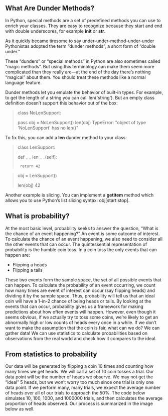 ## What Are Dunder Methods?
In Python, special methods are a set of predefined methods you can use to enrich your classes. 
They are easy to recognize because they start and end with double underscores, for example __init__ or __str__.

As it quickly became tiresome to say under-under-method-under-under Pythonistas adopted the term “dunder methods”, 
a short form of “double under.”

These “dunders” or “special methods” in Python are also sometimes called “magic methods”. 
But using this terminology can make them seem more complicated than they really are—at the end of the day there’s
nothing “magical” about them. You should treat these methods like a normal language feature.

Dunder methods let you emulate the behavior of built-in types. For example, to get the length of a 
string you can call len('string'). But an empty class definition doesn’t support this behavior out of the box:

>class NoLenSupport:
> 
   > pass
> obj = NoLenSupport()
> len(obj)
TypeError: "object of type 'NoLenSupport' has no len()"
 

To fix this, you can add a __len__ dunder method to your class:

>class LenSupport:
> 
 >   def _ _ len _ _(self):
> 
  >      return 42

> obj = LenSupport()
> 
> len(obj)
42

Another example is slicing. You can implement a __getitem__ method which allows 
you to use Python’s list slicing syntax: obj[start:stop].

## What is probability?
At the most basic level, probability seeks to answer the question, 
“What is the chance of an event happening?” An event is some outcome of interest. 
To calculate the chance of an event happening, we also need to consider all the other events that can occur. 
The quintessential representation of probability is the humble coin toss. 
In a coin toss the only events that can happen are:

- Flipping a heads
- Flipping a tails

These two events form the sample space, the set of all possible events that can happen. 
To calculate the probability of an event occurring, we count how many times are event of interest can occur 
(say flipping heads) and dividing it by the sample space. Thus, probability will tell us that an ideal coin will have 
a 1-in-2 chance of being heads or tails. By looking at the events that can occur, probability gives us a framework for 
making predictions about how often events will happen. However, even though it seems obvious, if we actually try to 
toss some coins, we’re likely to get an abnormally high or low counts of heads every once in a while. If we don’t want 
to make the assumption that the coin is fair, what can we do? We can gather data! We can use statistics to calculate 
probabilities based on observations from the real world and check how it compares to the ideal.

## From statistics to probability

Our data will be generated by flipping a coin 10 times and counting how many times we get heads. 
We will call a set of 10 coin tosses a trial. 
Our data point will be the number of heads we observe. 
We may not get the “ideal” 5 heads, but we won’t worry too much since one trial is only one data point. 
If we perform many, many trials, we expect the average number of heads over all of our trials to approach the 50%. 
The code below simulates 10, 100, 1000, and 1000000 trials, and then calculates the average proportion of heads 
observed. Our process is summarized in the image below as well.